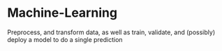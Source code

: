 # Machine-Learning
Preprocess, and transform data, as well as train, validate, and (possibly) deploy a model to do a single prediction
